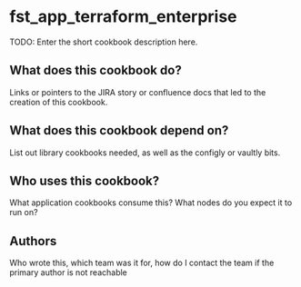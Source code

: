 # fst_app_terraform_enterprise

TODO: Enter the short cookbook description here.

## What does this cookbook do?

Links or pointers to the JIRA story or confluence docs that led to the creation of this cookbook.

## What does this cookbook depend on?

List out library cookbooks needed, as well as the configly or vaultly bits.

## Who uses this cookbook?

What application cookbooks consume this? What nodes do you expect it to run on?

## Authors

Who wrote this, which team was it for, how do I contact the team if the primary author is not reachable

